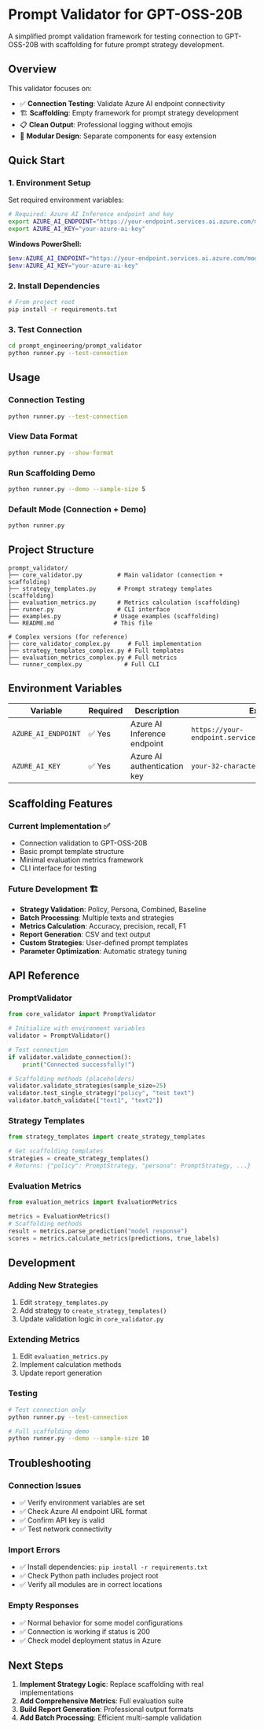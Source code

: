 # Prompt Validator for GPT-OSS-20B

A simplified prompt validation framework for testing connection to GPT-OSS-20B with scaffolding for future prompt strategy development.

## Overview

This validator focuses on:
- ✅ **Connection Testing**: Validate Azure AI endpoint connectivity
- 🏗️ **Scaffolding**: Empty framework for prompt strategy development
- 📋 **Clean Output**: Professional logging without emojis
- 🔧 **Modular Design**: Separate components for easy extension

## Quick Start

### 1. Environment Setup

Set required environment variables:

```bash
# Required: Azure AI Inference endpoint and key
export AZURE_AI_ENDPOINT="https://your-endpoint.services.ai.azure.com/models"
export AZURE_AI_KEY="your-azure-ai-key"
```

**Windows PowerShell:**
```powershell
$env:AZURE_AI_ENDPOINT="https://your-endpoint.services.ai.azure.com/models"
$env:AZURE_AI_KEY="your-azure-ai-key"
```

### 2. Install Dependencies

```bash
# From project root
pip install -r requirements.txt
```

### 3. Test Connection

```bash
cd prompt_engineering/prompt_validator
python runner.py --test-connection
```

## Usage

### Connection Testing
```bash
python runner.py --test-connection
```

### View Data Format
```bash
python runner.py --show-format
```

### Run Scaffolding Demo
```bash
python runner.py --demo --sample-size 5
```

### Default Mode (Connection + Demo)
```bash
python runner.py
```

## Project Structure

```
prompt_validator/
├── core_validator.py          # Main validator (connection + scaffolding)
├── strategy_templates.py      # Prompt strategy templates (scaffolding)
├── evaluation_metrics.py      # Metrics calculation (scaffolding)
├── runner.py                  # CLI interface
├── examples.py               # Usage examples (scaffolding)
└── README.md                 # This file

# Complex versions (for reference)
├── core_validator_complex.py     # Full implementation
├── strategy_templates_complex.py # Full templates
├── evaluation_metrics_complex.py # Full metrics
└── runner_complex.py            # Full CLI
```

## Environment Variables

| Variable | Required | Description | Example |
|----------|----------|-------------|---------|
| `AZURE_AI_ENDPOINT` | ✅ Yes | Azure AI Inference endpoint | `https://your-endpoint.services.ai.azure.com/models` |
| `AZURE_AI_KEY` | ✅ Yes | Azure AI authentication key | `your-32-character-key` |

## Scaffolding Features

### Current Implementation ✅
- Connection validation to GPT-OSS-20B
- Basic prompt template structure
- Minimal evaluation metrics framework
- CLI interface for testing

### Future Development 🏗️
- **Strategy Validation**: Policy, Persona, Combined, Baseline
- **Batch Processing**: Multiple texts and strategies
- **Metrics Calculation**: Accuracy, precision, recall, F1
- **Report Generation**: CSV and text output
- **Custom Strategies**: User-defined prompt templates
- **Parameter Optimization**: Automatic strategy tuning

## API Reference

### PromptValidator
```python
from core_validator import PromptValidator

# Initialize with environment variables
validator = PromptValidator()

# Test connection
if validator.validate_connection():
    print("Connected successfully!")

# Scaffolding methods (placeholders)
validator.validate_strategies(sample_size=25)
validator.test_single_strategy("policy", "test text")
validator.batch_validate(["text1", "text2"])
```

### Strategy Templates
```python
from strategy_templates import create_strategy_templates

# Get scaffolding templates
strategies = create_strategy_templates()
# Returns: {"policy": PromptStrategy, "persona": PromptStrategy, ...}
```

### Evaluation Metrics
```python
from evaluation_metrics import EvaluationMetrics

metrics = EvaluationMetrics()
# Scaffolding methods
result = metrics.parse_prediction("model response")
scores = metrics.calculate_metrics(predictions, true_labels)
```

## Development

### Adding New Strategies
1. Edit `strategy_templates.py`
2. Add strategy to `create_strategy_templates()`
3. Update validation logic in `core_validator.py`

### Extending Metrics
1. Edit `evaluation_metrics.py`
2. Implement calculation methods
3. Update report generation

### Testing
```bash
# Test connection only
python runner.py --test-connection

# Full scaffolding demo
python runner.py --demo --sample-size 10
```

## Troubleshooting

### Connection Issues
- ✅ Verify environment variables are set
- ✅ Check Azure AI endpoint URL format
- ✅ Confirm API key is valid
- ✅ Test network connectivity

### Import Errors
- ✅ Install dependencies: `pip install -r requirements.txt`
- ✅ Check Python path includes project root
- ✅ Verify all modules are in correct locations

### Empty Responses
- ✅ Normal behavior for some model configurations
- ✅ Connection is working if status is 200
- ✅ Check model deployment status in Azure

## Next Steps

1. **Implement Strategy Logic**: Replace scaffolding with real implementations
2. **Add Comprehensive Metrics**: Full evaluation suite
3. **Build Report Generation**: Professional output formats
4. **Add Batch Processing**: Efficient multi-sample validation
